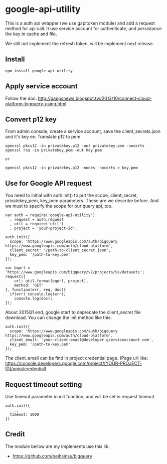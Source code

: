 # google-api-utility

This is a auth api wrapper (we use gapitoken module) and add a request method for api call. It use service account for authenticate, and persistance the key in cache and file. 

We still not implement the refresh token, will be implement next release.

## Install 

```
npm install google-api-utility
```

## Apply service account

Follow the doc: http://gappsnews.blogspot.tw/2013/10/connect-cloud-platform-bigquery-using.html

## Convert p12 key

From admin console, create a service account, save the client_secrets.json and it's key
ex: Translate p12 to pem

```
openssl pkcs12 -in privatekey.p12 -out privatekey.pem -nocerts
openssl rsa -in privatekey.pem -out key.pem

or

openssl pkcs12 -in privatekey.p12 -nodes -nocerts > key.pem
```

## Use for Google API request

You need to initial with auth.init() to put the scope, client_secret, privatekey_pem, key_pem parameters. These are we describe before. And we must to specify the scope for our query api, too.

```
var auth = require('google-api-utility')
  , request = auth.request
  , util = require('util')
  , project = 'your-project-id';

auth.init({
  scope: 'https://www.googleapis.com/auth/bigquery https://www.googleapis.com/auth/cloud-platform',
  client_secret: '/path-to-client_secret.json',
  key_pem: '/path-to-key.pem'
});

var bqurl = 'https://www.googleapis.com/bigquery/v2/projects/%s/datasets';
request({
    url: util.format(bqurl, project),
    method: 'GET'
}, function(err, req, doc){
  if(err) console.log(err);
	console.log(doc);  
});

```

About 2015Q1 end, google start to deprecate the client_secret file download. You can change the init method like this:

```
auth.init({
  scope: 'https://www.googleapis.com/auth/bigquery https://www.googleapis.com/auth/cloud-platform',
  client_email: 'your-client-email@developer.gserviceaccount.com',
  key_pem: '/path-to-key.pem'
});
```

The client_email can be find in project credential page. (Page url like: https://console.developers.google.com/project/[YOUR-PROJECT-ID]/apiui/credential)

## Request timeout setting

Use timeout parameter in init function, and will be set in request timeout.

```
auth.init({
  ...,
  timeout: 1000
})
```

## Credit

The module bellow are my implements use this lib.

* https://github.com/peihsinsu/bigquery
